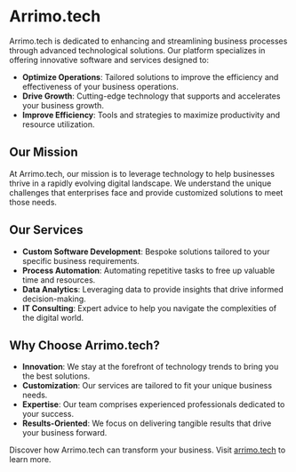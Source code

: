 # Arrimo.tech

Arrimo.tech is dedicated to enhancing and streamlining business processes through advanced technological solutions. Our platform specializes in offering innovative software and services designed to:

- **Optimize Operations**: Tailored solutions to improve the efficiency and effectiveness of your business operations.
- **Drive Growth**: Cutting-edge technology that supports and accelerates your business growth.
- **Improve Efficiency**: Tools and strategies to maximize productivity and resource utilization.

## Our Mission

At Arrimo.tech, our mission is to leverage technology to help businesses thrive in a rapidly evolving digital landscape. We understand the unique challenges that enterprises face and provide customized solutions to meet those needs.

## Our Services

- **Custom Software Development**: Bespoke solutions tailored to your specific business requirements.
- **Process Automation**: Automating repetitive tasks to free up valuable time and resources.
- **Data Analytics**: Leveraging data to provide insights that drive informed decision-making.
- **IT Consulting**: Expert advice to help you navigate the complexities of the digital world.

## Why Choose Arrimo.tech?

- **Innovation**: We stay at the forefront of technology trends to bring you the best solutions.
- **Customization**: Our services are tailored to fit your unique business needs.
- **Expertise**: Our team comprises experienced professionals dedicated to your success.
- **Results-Oriented**: We focus on delivering tangible results that drive your business forward.

Discover how Arrimo.tech can transform your business. Visit [arrimo.tech](https://www.arrimo.tech) to learn more.